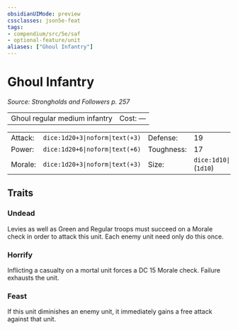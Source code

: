 ```yaml
---
obsidianUIMode: preview
cssclasses: json5e-feat
tags:
- compendium/src/5e/saf
- optional-feature/unit
aliases: ["Ghoul Infantry"]
---
```

# Ghoul Infantry
*Source: Strongholds and Followers p. 257*  

|    |    |
|----|----|
| Ghoul regular medium infantry | Cost: — |

|    |    |    |    |
|----|----|----|----|
| Attack: | `dice:1d20+3\|noform\|text(+3)` | Defense: | 19 |
| Power: | `dice:1d20+6\|noform\|text(+6)` | Toughness: | 17 |
| Morale: | `dice:1d20+3\|noform\|text(+3)` | Size: | `dice:1d10\|noform\|avg` (`1d10`) |

## Traits

### Undead

Levies as well as Green and Regular troops must succeed on a Morale check in order to attack this unit. Each enemy unit need only do this once.

### Horrify

Inflicting a casualty on a mortal unit forces a DC 15 Morale check. Failure exhausts the unit.

### Feast

If this unit diminishes an enemy unit, it immediately gains a free attack against that unit.
